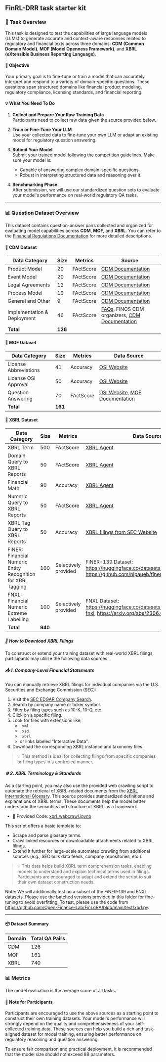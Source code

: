 ## FinRL-DRR task starter kit

### 🧠 Task Overview

This task is designed to test the capabilities of large language models (LLMs) to generate accurate and context-aware responses related to regulatory and financial texts across three domains: **CDM (Common Domain Model)**, **MOF (Model Openness Framework)**, and **XBRL (eXtensible Business Reporting Language)**.

#### 🎯 Objective
Your primary goal is to fine-tune or train a model that can accurately interpret and respond to a variety of domain-specific questions. These questions span structured domains like financial product modeling, regulatory compliance, licensing standards, and financial reporting.

#### 💡 What You Need To Do

1. **Collect and Prepare Your Raw Training Data**  
   Participants need to collect raw data given the source provided below. 

2. **Train or Fine-Tune Your LLM**  
   Use your collected data to fine-tune your own LLM or adapt an existing model for regulatory question answering.

3. **Submit Your Model**  
   Submit your trained model following the competition guidelines. Make sure your model is:
   - Capable of answering complex domain-specific questions.
   - Robust in interpreting structured data and reasoning over it.

4. **Benchmarking Phase**  
   After submission, we will use our standardized question sets to evaluate your model's performance on real-world regulatory QA tasks.

---

### 📊 Question Dataset Overview

This dataset contains question-answer pairs collected and organized for evaluating model capabilities across **CDM**, **MOF**, and **XBRL**. You can refer to the [Financial Regulations Documentation](https://financial-regulations.readthedocs.io/en/latest/) for more detailed descriptions.

#### 📁 CDM Dataset

| **Data Category**               | **Size** | **Metrics**     | **Source**                                                                 |
|-------------------------------|----------|----------------|--------------------------------------------------------------------------|
| Product Model                 | 20       | FActScore    | [CDM Documentation](https://cdm.finos.org/)                              |
| Event Model                   | 20       | FActScore   | [CDM Documentation](https://cdm.finos.org/)                              |
| Legal Agreements              | 12       | FActScore      | [CDM Documentation](https://cdm.finos.org/)                              |
| Process Model                 | 19       | FActScore    | [CDM Documentation](https://cdm.finos.org/)                              |
| General and Other             | 9        | FActScore   | [CDM Documentation](https://cdm.finos.org/)                              |
| Implementation & Deployment  | 46       | FActScore    | [FAQs](https://www.finos.org/faq), FINOS CDM organizers, [CDM Documentation](https://cdm.finos.org/) |
| **Total**                     | **126**  |                |                                                                          |

#### 📁 MOF Dataset

| **Data Category**            | **Size** | **Metrics**     | **Data Source**                                                                 |
|-----------------------------|----------|----------------|---------------------------------------------------------------------------------|
| License Abbreviations       | 41       | Accuracy   | [OSI Website](https://opensource.org/licenses)                                 |
| License OSI Approval        | 50       | Accuracy       | [OSI Website](https://opensource.org/licenses)                                 |
| Question Answering          | 70       | FActScore      | [OSI Website](https://opensource.org/licenses), [MOF Documentation](https://arxiv.org/abs/2403.13784) |
| **Total**                   | **161**  |                |                                                                                 |

#### 📁 XBRL Dataset

| **Data Category**                         | **Size** | **Metrics**     | **Data Source**                                                                 |
|------------------------------------------|----------|----------------|---------------------------------------------------------------------------------|
| XBRL Term                                | 500      | FActScore      | [XBRL Agent](https://papers.ssrn.com/sol3/papers.cfm?abstract_id=4993495)                     |
| Domain Query to XBRL Reports             | 50       | FActScore      | [XBRL Agent](https://papers.ssrn.com/sol3/papers.cfm?abstract_id=4993495) |
| Financial Math                           | 90       | Accuracy       | [XBRL Agent](https://papers.ssrn.com/sol3/papers.cfm?abstract_id=4993495)                     |
| Numeric Query to XBRL Reports            | 50       | FActScore      | [XBRL Agent](https://papers.ssrn.com/sol3/papers.cfm?abstract_id=4993495) |
| XBRL Tag Query to XBRL Reports           | 50       | Accuracy       | [XBRL filings from SEC Website](https://www.sec.gov/)           |                                                                            |
| FiNER: Financial Numeric Entity Recognition for XBRL Tagging           | 100  |     Selectively provided | FiNER-139 Dataset: https://huggingface.co/datasets/nlpaueb/finer-139, https://github.com/nlpaueb/finer |
| FNXL: Financial Numeric Extreme Labelling              | 100 |       Selectively provided   | FNXL Dataset: https://huggingface.co/datasets/ChanceFocus/flare-fnxl, https://arxiv.org/abs/2306.03723 |
| **Total**                                | **940** |                |                                                                                 |

##### 📂 How to Download XBRL Filings

To construct or extend your training dataset with real-world XBRL filings, participants may utilize the following data sources:

##### 📥 1. Company-Level Financial Statements

You can manually retrieve XBRL filings for individual companies via the U.S. Securities and Exchange Commission (SEC):

1. Visit the [SEC EDGAR Company Search](https://www.sec.gov/edgar/searchedgar/companysearch).
2. Search by company name or ticker symbol.
3. Filter by filing types such as 10-K, 10-Q, etc.
4. Click on a specific filing.
5. Look for files with extensions like:
   - `.xml`
   - `.xsd`
   - `.xbrl`
   - or links labeled "Interactive Data".
6. Download the corresponding XBRL instance and taxonomy files.

> 💡 This method is ideal for collecting filings from specific companies or filing types in a controlled manner.

##### ⚙️ 2. XBRL Terminology & Standards

As a starting point, you may also use the provided web crawling script to automate the retrieval of XBRL-related documents from the [XBRL International Glossary](https://www.xbrl.org/guidance/xbrl-glossary/). This source provides standardized definitions and explanations of XBRL terms. These documents help the model better understand the semantics and structure of XBRL as a framework.

- 📎 Provided Code: [xbrl_webcrawl.ipynb](./xbrl_webcrawl.ipynb)

This script offers a basic template to:
- Scrape and parse glossary terms.
- Crawl linked resources or downloadable attachments related to XBRL filings.
- Extend it further for large-scale automated crawling from additional sources (e.g., SEC bulk data feeds, company repositories, etc.).

> 💡 This data helps build XBRL term comprehension tasks, enabling models to understand and explain technical terms used in filings. Participants are encouraged to adapt and extend the script to suit their own dataset construction needs.

Note: We will additionally test on a subset of the FiNER-139 and FNXL datasets. Please use the batched versions provided in this folder for fine-tuning to avoid overfitting. To test, please use the code from https://github.com/Open-Finance-Lab/FinLoRA/blob/main/test/xbrl.py.

---

#### 📦 Dataset Summary

| **Domain** | **Total QA Pairs** |
|------------|--------------------|
| CDM        | 126                |
| MOF        | 161                |
| XBRL       | 740                |

### 📊 Metrics
The model evaluation is the average score of all tasks. 

#### 📘 Note for Participants

Participants are encouraged to use the above sources as a starting point to construct their own training datasets. Your model's performance will strongly depend on the quality and comprehensiveness of your self-collected training data. These sources can help you build a rich and task-aligned dataset for model training, ensuring better performance on regulatory reasoning and question answering.

To ensure fair comparison and practical deployment, it is recommended that the model size should not exceed 8B parameters.

